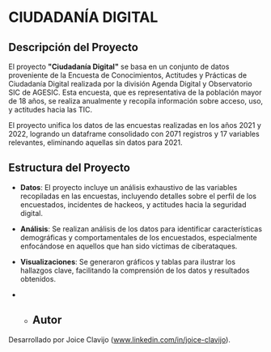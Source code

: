 # CIUDADANÍA DIGITAL

## Descripción del Proyecto

El proyecto **"Ciudadanía Digital"** se basa en un conjunto de datos proveniente de la Encuesta de Conocimientos, Actitudes y Prácticas de Ciudadanía Digital realizada por la división Agenda Digital y Observatorio SIC de AGESIC. Esta encuesta, que es representativa de la población mayor de 18 años, se realiza anualmente y recopila información sobre acceso, uso, y actitudes hacia las TIC.

El proyecto unifica los datos de las encuestas realizadas en los años 2021 y 2022, logrando un dataframe consolidado con 2071 registros y 17 variables relevantes, eliminando aquellas sin datos para 2021.

## Estructura del Proyecto

- **Datos**: El proyecto incluye un análisis exhaustivo de las variables recopiladas en las encuestas, incluyendo detalles sobre el perfil de los encuestados, incidentes de hackeos, y actitudes hacia la seguridad digital.
  
- **Análisis**: Se realizan análisis de los datos para identificar características demográficas y comportamentales de los encuestados, especialmente enfocándose en aquellos que han sido víctimas de ciberataques.
  
- **Visualizaciones**: Se generaron gráficos y tablas para ilustrar los hallazgos clave, facilitando la comprensión de los datos y resultados obtenidos.

- - ## Autor
Desarrollado por Joice Clavijo (www.linkedin.com/in/joice-clavijo).


